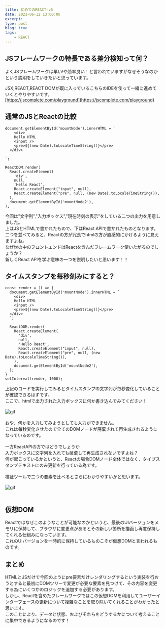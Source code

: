 ```yaml
---
title: 初めてのREACT-v5
date: 2021-06-12 13:00:00
excerpt:
type: post
blog: true
tags:
    - REACT
---
```



## JSフレームワークの特長である差分検知って何？
よくJSフレームワークは早い!や効率良い！と言われていますがなぜそうなのかという説明をしていきたいと思っています。
  
JSX,REACT,REACT DOMが既に入っているこちらのIDEを使って一緒に進めていくとやりやすいです。  
[https://jscomplete.com/playground](https://jscomplete.com/playground)  

## 通常のJSとReactの比較

```
document.getElementById('mountNode').innerHTML = `
	<div>
    Hello HTML
    <input />
    <pre>${(new Date).toLocaleTimeString()}</pre>    
  </div>

`;

ReactDOM.render(
  React.createElement(
    'div', 
    null, 
    'Hello React',
    React.createElement("input", null),
    React.createElement("pre", null, (new Date).toLocaleTimeString()),
  ),
  document.getElementById('mountNode2'),
);
```
今回は"文字列","入力ボックス","現在時刻の表示"をしている二つの出力を用意しました。  
上はJSとHTMLで書かれたもので、下はReact APIで書かれたものとなります。  
二つを並べてみると、Reactの方が冗長でhtmlの方が直感的にかけるように見えますよね。  
なぜ世の中のフロントエンドはReactを含んだフレームワーク使いたがるのでしょうか？  
新しくReact APIを学ぶ意味の一つを説明したいと思います！！
  
## タイムスタンプを毎秒刻みにすると？
```
const render = () => {
  document.getElementById('mountNode').innerHTML = `
	<div>
    Hello HTML
    <input />
    <pre>${(new Date).toLocaleTimeString()}</pre>    
  </div>
  `;

  ReactDOM.render(
    React.createElement(
      'div', 
      null, 
      'Hello React',
      React.createElement("input", null),
      React.createElement("pre", null, (new Date).toLocaleTimeString()),
    ),
    document.getElementById('mountNode2'),
  );
}
setInterval(render, 1000);
```
上記のコードを実行してみるとタイムスタンプの文字列が毎秒変化していることが確認できるはずです。  
ここで、htmlで出力された入力ボックスに何か書き込んでみてください！  
<br>
![gif](https://pedantic-goldberg-e70663.netlify.app/image/gif.gif)  
<br>
おや、何かを入力してみようとしても入力ができません。  
これは毎秒変化させたので全てのDOMノードが廃棄されて再生成されるようになっているのです。  
<br>
一方ReactAPIの方ではどうでしょうか  
入力ボックスに文字列を入れても破棄して再生成されないですよね？  
何が起こっているかというと、Reactの場合DOMノード全体ではなく、タイプスタンプテキストにのみ更新を行っている為です。  
<br>
検証ツールで二つの要素を比べるとさらにわかりやすいかと思います。  
<br>
![gif](https://pedantic-goldberg-e70663.netlify.app/image/06212204.gif)  
<br>

## 仮想DOM
Reactではなぜこのようなことが可能なのかというと、最後のUIバージョンをメモリに保持して、ブラウザに変更点があるとその新しい箇所を描画し再度保持してくれる仕組みになっています。  
これのUIバージョンを一時的に保持しているものこそが仮想DOMと言われるものです。
<br>

## まとめ
HTMLとJSだけで今回のようにpre要素だけレンダリングするという実装を行おうとすると最初にDOMツリーで変更が必要な要素を見つけて、その内容を変更する為にいくつかのロジックを追加する必要があります。  
しかし、Reactを含めたフレームワークではこの仮想DOMを利用してユーザーインターフェースの更新について複雑なことを取り除いてくれることがわかったと思います。  
このことにより、データと状態、およびそれらをどうするかについて考えることに集中できるようになるのです！